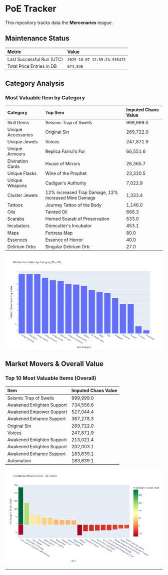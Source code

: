 # PoE Tracker

This repository tracks data the **Mercenaries** league.

## Maintenance Status

<!-- START_MAINTENANCE -->
| Metric | Value |
|:---|:---|
| Last Successful Run (UTC) | `2025-10-07 12:59:23.935472` |
| Total Price Entries in DB | `674,836` |

<!-- END_MAINTENANCE -->

## Category Analysis

<!-- START_CATEGORY_ANALYSIS -->
### Most Valuable Item by Category
| Category | Top Item | Imputed Chaos Value |
| :--- | :--- | :--- |
| Skill Gems | Seismic Trap of Swells | 999,999.0 |
| Unique Accessories | Original Sin | 269,722.0 |
| Unique Jewels | Voices | 247,871.9 |
| Unique Armours | Replica Farrul's Fur | 66,551.6 |
| Divination Cards | House of Mirrors | 26,365.7 |
| Unique Flasks | Wine of the Prophet | 23,320.5 |
| Unique Weapons | Cadigan's Authority | 7,022.8 |
| Cluster Jewels | 12% increased Trap Damage, 12% increased Mine Damage | 1,333.4 |
| Tattoos | Journey Tattoo of the Body | 1,146.0 |
| Oils | Tainted Oil | 666.3 |
| Scarabs | Horned Scarab of Preservation | 533.0 |
| Incubators | Gemcutter's Incubator | 453.1 |
| Maps | Fortress Map | 80.0 |
| Essences | Essence of Horror | 40.0 |
| Delirium Orbs | Singular Delirium Orb | 27.0 |


![Category Analysis Chart](charts/category_analysis.png)
<!-- END_CATEGORY_ANALYSIS -->

## Market Movers & Overall Value

<!-- START_ANALYSIS -->
### Top 10 Most Valuable Items (Overall)
| Item | Imputed Chaos Value |
| :--- | :--- |
| Seismic Trap of Swells | 999,999.0 |
| Awakened Enlighten Support | 734,556.6 |
| Awakened Empower Support | 527,044.4 |
| Awakened Enhance Support | 367,278.3 |
| Original Sin | 269,722.0 |
| Voices | 247,871.9 |
| Awakened Enlighten Support | 213,021.4 |
| Awakened Enlighten Support | 202,003.1 |
| Awakened Enhance Support | 183,639.1 |
| Automation | 183,639.1 |


![Market Movers Chart](charts/market_movers.png)
<!-- END_ANALYSIS -->

---

